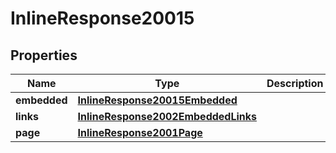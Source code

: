 
# InlineResponse20015

## Properties
Name | Type | Description | Notes
------------ | ------------- | ------------- | -------------
**embedded** | [**InlineResponse20015Embedded**](InlineResponse20015Embedded.md) |  | 
**links** | [**InlineResponse2002EmbeddedLinks**](InlineResponse2002EmbeddedLinks.md) |  | 
**page** | [**InlineResponse2001Page**](InlineResponse2001Page.md) |  | 




